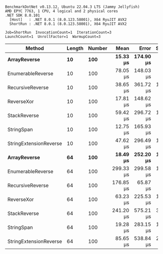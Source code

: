 ```

BenchmarkDotNet v0.13.12, Ubuntu 22.04.3 LTS (Jammy Jellyfish)
AMD EPYC 7763, 1 CPU, 4 logical and 2 physical cores
.NET SDK 8.0.101
  [Host]   : .NET 8.0.1 (8.0.123.58001), X64 RyuJIT AVX2
  ShortRun : .NET 8.0.1 (8.0.123.58001), X64 RyuJIT AVX2

Job=ShortRun  InvocationCount=1  IterationCount=3  
LaunchCount=1  UnrollFactor=1  WarmupCount=3  

```
| Method                 | Length | Number | Mean      | Error     | StdDev    | Median     | Min        | Max       | Allocated |
|----------------------- |------- |------- |----------:|----------:|----------:|-----------:|-----------:|----------:|----------:|
| **ArrayReverse**           | **10**     | **100**    |  **15.33 μs** | **174.90 μs** |  **9.587 μs** |  **12.384 μs** |   **7.555 μs** |  **26.04 μs** |  **10.09 KB** |
| EnumerableReverse      | 10     | 100    |  78.05 μs | 148.03 μs |  8.114 μs |  80.670 μs |  68.947 μs |  84.53 μs |  25.72 KB |
| RecursiveReverse       | 10     | 100    |  38.65 μs | 361.72 μs | 19.827 μs |  28.424 μs |  26.029 μs |  61.50 μs |  56.97 KB |
| ReverseXor             | 10     | 100    |  17.81 μs | 148.62 μs |  8.146 μs |  15.188 μs |  11.291 μs |  26.94 μs |  10.09 KB |
| StackReverse           | 10     | 100    |  59.42 μs | 296.72 μs | 16.264 μs |  54.532 μs |  46.156 μs |  77.56 μs |  31.19 KB |
| StringSpan             | 10     | 100    |  12.75 μs | 165.93 μs |  9.095 μs |   7.544 μs |   7.453 μs |  23.25 μs |   5.41 KB |
| StringExtensionReverse | 10     | 100    |  47.62 μs | 296.49 μs | 16.252 μs |  39.143 μs |  37.369 μs |  66.36 μs |  28.84 KB |
| **ArrayReverse**           | **64**     | **100**    |  **18.49 μs** | **252.20 μs** | **13.824 μs** |  **12.159 μs** |   **8.972 μs** |  **34.35 μs** |  **30.41 KB** |
| EnumerableReverse      | 64     | 100    | 299.33 μs | 299.58 μs | 16.421 μs | 297.844 μs | 283.709 μs | 316.45 μs |  59.31 KB |
| RecursiveReverse       | 64     | 100    | 176.85 μs |  65.87 μs |  3.611 μs | 174.935 μs | 174.604 μs | 181.02 μs | 710.88 KB |
| ReverseXor             | 64     | 100    |  63.23 μs | 225.53 μs | 12.362 μs |  61.474 μs |  51.846 μs |  76.38 μs |  30.41 KB |
| StackReverse           | 64     | 100    | 241.20 μs | 575.21 μs | 31.529 μs | 236.349 μs | 212.375 μs | 274.87 μs |  88.22 KB |
| StringSpan             | 64     | 100    |  19.28 μs | 283.15 μs | 15.520 μs |  11.020 μs |   9.628 μs |  37.18 μs |  15.56 KB |
| StringExtensionReverse | 64     | 100    |  85.65 μs | 538.84 μs | 29.536 μs |  68.858 μs |  68.337 μs | 119.75 μs |  68.69 KB |
